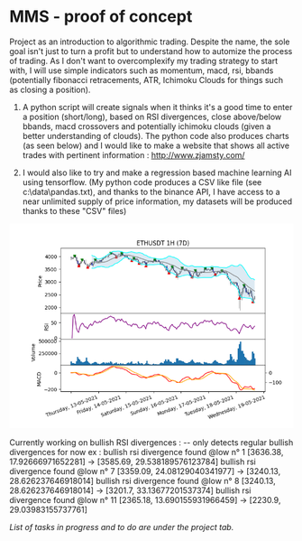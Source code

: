 # MMS - proof of concept
Project as an introduction to algorithmic trading. Despite the name, the sole goal isn't just to turn a profit but to understand how to automize the process of trading.
As I don't want to overcomplexify my trading strategy to start with, I will use simple indicators such as momentum, macd, rsi, bbands (potentially fibonacci
retracements, ATR, Ichimoku Clouds for things such as closing a position). 

1) A python script will create signals when it thinks it's a good time to enter a position (short/long), based on RSI divergences, close above/below bbands, macd crossovers and potentially ichimoku clouds (given a better understanding of clouds).
The python code also produces charts (as seen below) and I would like to make a website that shows all active trades with pertinent information : http://www.zjamsty.com/

2) I would also like to try and make a regression based machine learning AI using tensorflow. (My python code produces a CSV like file (see c:\data\pandas.txt), and thanks to the binance API, I have access to a near unlimited supply of price information, my datasets will be produced thanks to these "CSV" files)

![most recent chart](https://github.com/tindll/mms/blob/main/chart.png)



Currently working on bullish RSI divergences : -- only detects regular bullish divergences for now
ex : bullish rsi divergence found @low n° 1
[3636.38, 17.92666971652281] ->
[3585.69, 29.538189576123784]
bullish rsi divergence found @low n° 7
[3359.09, 24.08129040341977] ->
[3240.13, 28.626237646918014]
bullish rsi divergence found @low n° 8
[3240.13, 28.626237646918014] ->
[3201.7, 33.13677201537374]
bullish rsi divergence found @low n° 11
[2365.18, 13.690155931966459] ->
[2230.9, 29.03983155737761]

*List of tasks in progress and to do are under the project tab.*

